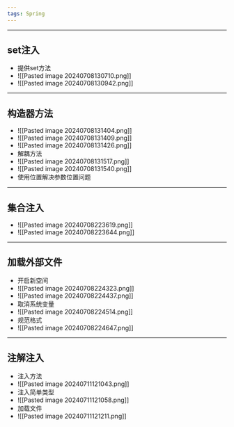 ```yaml
---
tags: Spring
---
```


---

## set注入

 - 提供set方法
 - ![[Pasted image 20240708130710.png]]
 - ![[Pasted image 20240708130942.png]]

---

## 构造器方法

 - ![[Pasted image 20240708131404.png]]
 - ![[Pasted image 20240708131409.png]]
 - ![[Pasted image 20240708131426.png]]
 - 解耦方法
 - ![[Pasted image 20240708131517.png]]
 - ![[Pasted image 20240708131540.png]]
 - 使用位置解决参数位置问题

---

## 集合注入

 - ![[Pasted image 20240708223619.png]]
 - ![[Pasted image 20240708223644.png]]

---

## 加载外部文件

 - 开启新空间
 - ![[Pasted image 20240708224323.png]]
 - ![[Pasted image 20240708224437.png]]
 - 取消系统变量
 - ![[Pasted image 20240708224514.png]]
 - 规范格式
 - ![[Pasted image 20240708224647.png]]

---

## 注解注入

 - 注入方法
 - ![[Pasted image 20240711121043.png]]
 - 注入简单类型
 - ![[Pasted image 20240711121058.png]]
 - 加载文件
 - ![[Pasted image 20240711121211.png]]